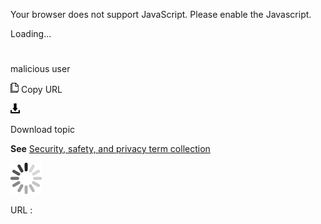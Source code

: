 Your browser does not support JavaScript. Please enable the Javascript.

Loading...

# 

malicious user

![Copy URL](malicious-user_files/Copy.png)
Copy URL

![Download](malicious-user_files/Download.png)

Download topic

**See** [Security, safety, and privacy term collection](https://worldready.cloudapp.net/Styleguide/Read?id=2700&topicid=26894)

![In progress](malicious-user_files/activity-large.gif)

URL :
